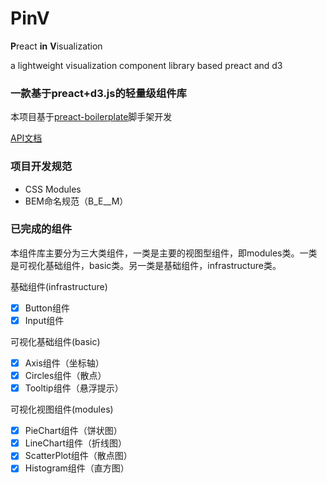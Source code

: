 # PinV

**P**react **in** **V**isualization

a lightweight visualization component library based preact and d3

### 一款基于preact+d3.js的轻量级组件库


本项目基于[preact-boilerplate](https://github.com/developit/preact-boilerplate#css-modules)脚手架开发

[API文档](https://github.com/PerkinJ/PinV/blob/master/API.md)

### 项目开发规范
- CSS Modules
- BEM命名规范（B_E__M）

### 已完成的组件
本组件库主要分为三大类组件，一类是主要的视图型组件，即modules类。一类是可视化基础组件，basic类。另一类是基础组件，infrastructure类。


基础组件(infrastructure)
- [x] Button组件
- [x] Input组件

可视化基础组件(basic)
- [x] Axis组件（坐标轴）
- [x] Circles组件（散点）
- [x] Tooltip组件（悬浮提示）

可视化视图组件(modules)
- [x] PieChart组件（饼状图）
- [x] LineChart组件（折线图）
- [x] ScatterPlot组件（散点图）
- [x] Histogram组件（直方图）
